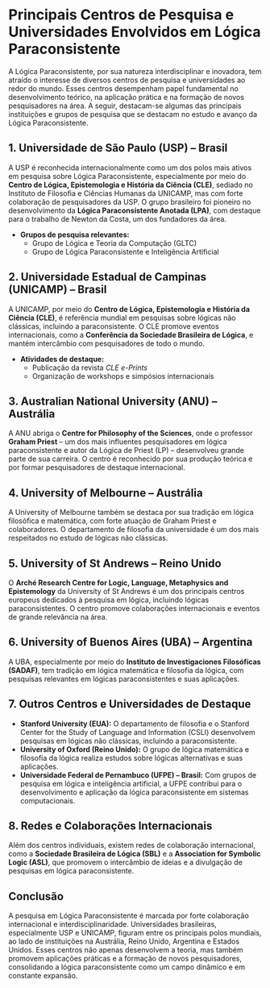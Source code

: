 
# Principais Centros de Pesquisa e Universidades Envolvidos em Lógica Paraconsistente

A Lógica Paraconsistente, por sua natureza interdisciplinar e inovadora, tem atraído o interesse de diversos centros de pesquisa e universidades ao redor do mundo. Esses centros desempenham papel fundamental no desenvolvimento teórico, na aplicação prática e na formação de novos pesquisadores na área. A seguir, destacam-se algumas das principais instituições e grupos de pesquisa que se destacam no estudo e avanço da Lógica Paraconsistente.



## 1. **Universidade de São Paulo (USP) – Brasil**

A USP é reconhecida internacionalmente como um dos polos mais ativos em pesquisa sobre Lógica Paraconsistente, especialmente por meio do **Centro de Lógica, Epistemologia e História da Ciência (CLE)**, sediado no Instituto de Filosofia e Ciências Humanas da UNICAMP, mas com forte colaboração de pesquisadores da USP. O grupo brasileiro foi pioneiro no desenvolvimento da **Lógica Paraconsistente Anotada (LPA)**, com destaque para o trabalho de Newton da Costa, um dos fundadores da área.

- **Grupos de pesquisa relevantes:**
  - Grupo de Lógica e Teoria da Computação (GLTC)
  - Grupo de Lógica Paraconsistente e Inteligência Artificial



## 2. **Universidade Estadual de Campinas (UNICAMP) – Brasil**

A UNICAMP, por meio do **Centro de Lógica, Epistemologia e História da Ciência (CLE)**, é referência mundial em pesquisas sobre lógicas não clássicas, incluindo a paraconsistente. O CLE promove eventos internacionais, como a **Conferência da Sociedade Brasileira de Lógica**, e mantém intercâmbio com pesquisadores de todo o mundo.

- **Atividades de destaque:**
  - Publicação da revista *CLE e-Prints*
  - Organização de workshops e simpósios internacionais



## 3. **Australian National University (ANU) – Austrália**

A ANU abriga o **Centre for Philosophy of the Sciences**, onde o professor **Graham Priest** – um dos mais influentes pesquisadores em lógica paraconsistente e autor da Lógica de Priest (LP) – desenvolveu grande parte de sua carreira. O centro é reconhecido por sua produção teórica e por formar pesquisadores de destaque internacional.



## 4. **University of Melbourne – Austrália**

A University of Melbourne também se destaca por sua tradição em lógica filosófica e matemática, com forte atuação de Graham Priest e colaboradores. O departamento de filosofia da universidade é um dos mais respeitados no estudo de lógicas não clássicas.



## 5. **University of St Andrews – Reino Unido**

O **Arché Research Centre for Logic, Language, Metaphysics and Epistemology** da University of St Andrews é um dos principais centros europeus dedicados à pesquisa em lógica, incluindo lógicas paraconsistentes. O centro promove colaborações internacionais e eventos de grande relevância na área.



## 6. **University of Buenos Aires (UBA) – Argentina**

A UBA, especialmente por meio do **Instituto de Investigaciones Filosóficas (SADAF)**, tem tradição em lógica matemática e filosofia da lógica, com pesquisas relevantes em lógicas paraconsistentes e suas aplicações.



## 7. **Outros Centros e Universidades de Destaque**

- **Stanford University (EUA):** O departamento de filosofia e o Stanford Center for the Study of Language and Information (CSLI) desenvolvem pesquisas em lógicas não clássicas, incluindo a paraconsistente.
- **University of Oxford (Reino Unido):** O grupo de lógica matemática e filosofia da lógica realiza estudos sobre lógicas alternativas e suas aplicações.
- **Universidade Federal de Pernambuco (UFPE) – Brasil:** Com grupos de pesquisa em lógica e inteligência artificial, a UFPE contribui para o desenvolvimento e aplicação da lógica paraconsistente em sistemas computacionais.



## 8. **Redes e Colaborações Internacionais**

Além dos centros individuais, existem redes de colaboração internacional, como a **Sociedade Brasileira de Lógica (SBL)** e a **Association for Symbolic Logic (ASL)**, que promovem o intercâmbio de ideias e a divulgação de pesquisas em lógica paraconsistente.



## **Conclusão**

A pesquisa em Lógica Paraconsistente é marcada por forte colaboração internacional e interdisciplinaridade. Universidades brasileiras, especialmente USP e UNICAMP, figuram entre os principais polos mundiais, ao lado de instituições na Austrália, Reino Unido, Argentina e Estados Unidos. Esses centros não apenas desenvolvem a teoria, mas também promovem aplicações práticas e a formação de novos pesquisadores, consolidando a lógica paraconsistente como um campo dinâmico e em constante expansão.


